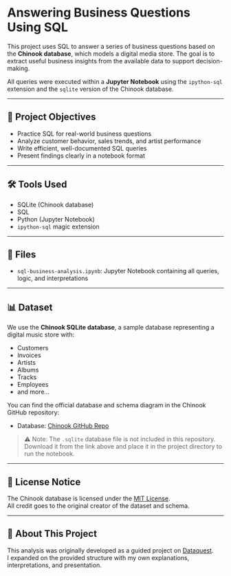 # Answering Business Questions Using SQL

This project uses SQL to answer a series of business questions based on the **Chinook database**, which models a digital media store. The goal is to extract useful business insights from the available data to support decision-making.

All queries were executed within a **Jupyter Notebook** using the `ipython-sql` extension and the `sqlite` version of the Chinook database.

---

## 📌 Project Objectives

- Practice SQL for real-world business questions
- Analyze customer behavior, sales trends, and artist performance
- Write efficient, well-documented SQL queries
- Present findings clearly in a notebook format

---

## 🛠 Tools Used

- SQLite (Chinook database)
- SQL
- Python (Jupyter Notebook)
- `ipython-sql` magic extension

---

## 📂 Files

- `sql-business-analysis.ipynb`: Jupyter Notebook containing all queries, logic, and interpretations

---

## 📊 Dataset

We use the **Chinook SQLite database**, a sample database representing a digital music store with:
- Customers
- Invoices
- Artists
- Albums
- Tracks
- Employees
- and more...

You can find the official database and schema diagram in the Chinook GitHub repository:
- Database: [Chinook GitHub Repo](https://github.com/lerocha/chinook-database)

> ⚠️ Note: The `.sqlite` database file is not included in this repository. Download it from the link above and place it in the project directory to run the notebook.

---

## 📄 License Notice

The Chinook database is licensed under the [MIT License](https://github.com/lerocha/chinook-database/blob/master/LICENSE).  
All credit goes to the original creator of the dataset and schema.

---

## 🙋 About This Project

This analysis was originally developed as a guided project on [Dataquest](https://www.dataquest.io/).  
I expanded on the provided structure with my own explanations, interpretations, and presentation.
